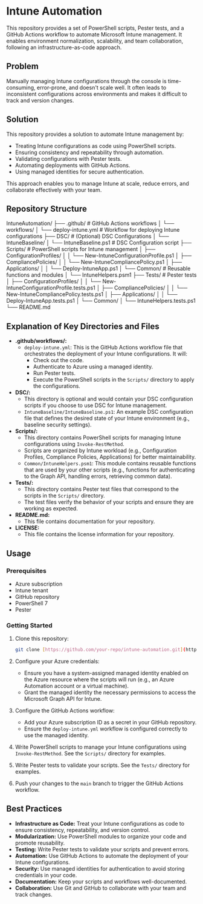 # Intune Automation

This repository provides a set of PowerShell scripts, Pester tests, and a GitHub Actions workflow to automate Microsoft Intune management. It enables environment normalization, scalability, and team collaboration, following an infrastructure-as-code approach.

## Problem

Manually managing Intune configurations through the console is time-consuming, error-prone, and doesn't scale well. It often leads to inconsistent configurations across environments and makes it difficult to track and version changes.

## Solution

This repository provides a solution to automate Intune management by:

* Treating Intune configurations as code using PowerShell scripts.
* Ensuring consistency and repeatability through automation.
* Validating configurations with Pester tests.
* Automating deployments with GitHub Actions.
* Using managed identities for secure authentication.

This approach enables you to manage Intune at scale, reduce errors, and collaborate effectively with your team.

## Repository Structure

IntuneAutomation/
├── .github/                  # GitHub Actions workflows
│   └── workflows/
│       └── deploy-intune.yml  # Workflow for deploying Intune configurations
├── DSC/                      # (Optional) DSC Configurations
│   └── IntuneBaseline/
│       └── IntuneBaseline.ps1 # DSC Configuration script
├── Scripts/                  # PowerShell scripts for Intune management
│   ├── ConfigurationProfiles/
│   │   └── New-IntuneConfigurationProfile.ps1
│   ├── CompliancePolicies/
│   │   └── New-IntuneCompliancePolicy.ps1
│   ├── Applications/
│   │   └── Deploy-IntuneApp.ps1
│   └── Common/             # Reusable functions and modules
│       └── IntuneHelpers.psm1
├── Tests/                    # Pester tests
│   ├── ConfigurationProfiles/
│   │   └── New-IntuneConfigurationProfile.tests.ps1
│   ├── CompliancePolicies/
│   │   └── New-IntuneCompliancePolicy.tests.ps1
│   ├── Applications/
│   │   └── Deploy-IntuneApp.tests.ps1
│   └── Common/
│       └── IntuneHelpers.tests.ps1
└── README.md

## Explanation of Key Directories and Files

* **.github/workflows/:**
    * `deploy-intune.yml`: This is the GitHub Actions workflow file that orchestrates the deployment of your Intune configurations. It will:
        * Check out the code.
        * Authenticate to Azure using a managed identity.
        * Run Pester tests.
        * Execute the PowerShell scripts in the `Scripts/` directory to apply the configurations.
* **DSC/:**
    * This directory is optional and would contain your DSC configuration scripts if you choose to use DSC for Intune management.
    * `IntuneBaseline/IntuneBaseline.ps1`: An example DSC configuration file that defines the desired state of your Intune environment (e.g., baseline security settings).
* **Scripts/:**
    * This directory contains PowerShell scripts for managing Intune configurations using `Invoke-RestMethod`.
    * Scripts are organized by Intune workload (e.g., Configuration Profiles, Compliance Policies, Applications) for better maintainability.
    * `Common/IntuneHelpers.psm1`: This module contains reusable functions that are used by your other scripts (e.g., functions for authenticating to the Graph API, handling errors, retrieving common data).
* **Tests/:**
    * This directory contains Pester test files that correspond to the scripts in the `Scripts/` directory.
    * The test files verify the behavior of your scripts and ensure they are working as expected.
* **README.md:**
    * This file contains documentation for your repository.
* **LICENSE:**
    * This file contains the license information for your repository.

## Usage

### Prerequisites

* Azure subscription
* Intune tenant
* GitHub repository
* PowerShell 7
* Pester

### Getting Started

1.  Clone this repository:

    ```bash
    git clone [https://github.com/your-repo/intune-automation.git](https://github.com/your-repo/intune-automation.git)
    ```

2.  Configure your Azure credentials:
    * Ensure you have a system-assigned managed identity enabled on the Azure resource where the scripts will run (e.g., an Azure Automation account or a virtual machine).
    * Grant the managed identity the necessary permissions to access the Microsoft Graph API for Intune.

3.  Configure the GitHub Actions workflow:
    * Add your Azure subscription ID as a secret in your GitHub repository.
    * Ensure the `deploy-intune.yml` workflow is configured correctly to use the managed identity.

4.  Write PowerShell scripts to manage your Intune configurations using `Invoke-RestMethod`.  See the `Scripts/` directory for examples.

5.  Write Pester tests to validate your scripts.  See the `Tests/` directory for examples.

6.  Push your changes to the `main` branch to trigger the GitHub Actions workflow.

## Best Practices

* **Infrastructure as Code:** Treat your Intune configurations as code to ensure consistency, repeatability, and version control.
* **Modularization:** Use PowerShell modules to organize your code and promote reusability.
* **Testing:** Write Pester tests to validate your scripts and prevent errors.
* **Automation:** Use GitHub Actions to automate the deployment of your Intune configurations.
* **Security:** Use managed identities for authentication to avoid storing credentials in your code.
* **Documentation:** Keep your scripts and workflows well-documented.
* **Collaboration:** Use Git and GitHub to collaborate with your team and track changes.
